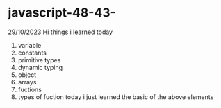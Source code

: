 # javascript-48-43-
29/10/2023
Hi 
things i learned today 
1) variable
2) constants
3) primitive types
4) dynamic typing
5) object
6) arrays
7) fuctions
8) types of fuction
today i just learned the basic of the above elements
